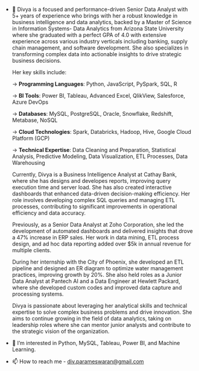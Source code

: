 - 👋 Divya is a focused and performance-driven Senior Data Analyst with 5+ years of experience who brings with her a robust knowledge in business intelligence and data analytics, backed by a Master of Science in Information Systems- Data Analytics from Arizona State University where she graduated with a perfect GPA of 4.0 with extensive experience across various industry verticals including banking, supply chain management, and software development. She also specializes in transforming complex data into actionable insights to drive strategic business decisions.

   Her key skills include:

   -> **Programming Languages**: Python, JavaScript, PySpark, SQL, R
   
   -> **BI Tools**: Power BI, Tableau, Advanced Excel, QlikView, Salesforce, Azure DevOps
   
   -> **Databases**: MySQL, PostgreSQL, Oracle, Snowflake, Redshift, Metabase, NoSQL
   
   -> **Cloud Technologies**: Spark, Databricks, Hadoop, Hive, Google Cloud Platform (GCP)
   
   -> **Technical Expertise**: Data Cleaning and Preparation, Statistical Analysis, Predictive Modeling, Data Visualization, ETL Processes, Data Warehousing


  Currently, Divya is a Business Intelligence Analyst at Cathay Bank, where she has designs and developes reports, improving query execution time and server load. She has also created interactive dashboards that enhanced data-driven decision-making efficiency. Her role 
  involves developing complex SQL queries and managing ETL processes, contributing to significant improvements in operational efficiency and data accuracy.

    Previously, as a Senior Data Analyst at Zoho Corporation, she led the development of automated dashboards and delivered insights that drove a 47% increase in ERP sales. Her work in data mining, ETL process design, and ad hoc data reporting added over $5k in annual 
    revenue for multiple clients.

    During her internship with the City of Phoenix, she developed an ETL pipeline and designed an ER diagram to optimize water management practices, improving growth by 20%. She also held roles as a Junior Data Analyst at Pantech AI and a Data Engineer at Hewlett Packard, 
    where she developed custom codes and improved data capture and processing systems.

    Divya is passionate about leveraging her analytical skills and technical expertise to solve complex business problems and drive innovation. She aims to continue growing in the field of data analytics, taking on leadership roles where she can mentor junior analysts and 
    contribute to the strategic vision of the organization. 


- 👀 I’m interested in Python, MySQL, Tableau, Power BI, and Machine Learning.
- 📫 How to reach me - div.parameswaran@gmail.com

<!---
DivyaParam/DivyaParam is a ✨ special ✨ repository because its `README.md` (this file) appears on your GitHub profile.
You can click the Preview link to take a look at your changes.
--->

